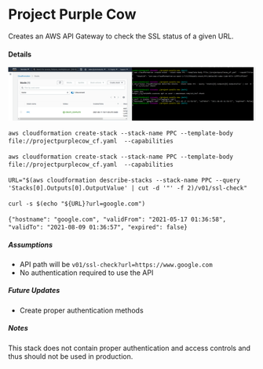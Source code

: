 # Project Purple Cow

Creates an AWS API Gateway to check the SSL status of a given URL.

#### Details

![](/img/solution-6c1e4.png)

```
aws cloudformation create-stack --stack-name PPC --template-body file://projectpurplecow_cf.yaml  --capabilities

aws cloudformation create-stack --stack-name PPC --template-body file://projectpurplecow_cf.yaml  --capabilities

URL="$(aws cloudformation describe-stacks --stack-name PPC --query 'Stacks[0].Outputs[0].OutputValue' | cut -d '"' -f 2)/v01/ssl-check"

curl -s $(echo "${URL}?url=google.com")

{"hostname": "google.com", "validFrom": "2021-05-17 01:36:58", "validTo": "2021-08-09 01:36:57", "expired": false}
```

##### Assumptions

- API path will be `v01/ssl-check?url=https://www.google.com`
- No authentication required to use the API

##### Future Updates
  - Create proper authentication methods

##### Notes

This stack does not contain proper authentication and access controls and thus should not be used in production.
